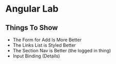 # Angular Lab

## Things To Show

- The Form for Add Is More Better
- The Links List is Styled Better
- The Section Nav is Better (the logged in thing)
- Input Binding (Details)
